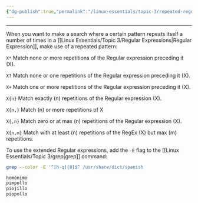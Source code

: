 ```yaml
---
{"dg-publish":true,"permalink":"/linux-essentials/topic-3/repeated-regex/","noteIcon":"1"}
---
```


---
When you want to make a search where a certain pattern repeats itself a number of times in a [[Linux Essentials/Topic 3/Regular Expressions\|Regular Expression]], make use of a repeated pattern:

`X*`
Match none or more repetitions of the Regular expression preceding it (X).

`X?`
Match none or one repetitions of the Regular expression preceding it (X).

`X+`
Match one or more repetitions of the Regular expression preceding it (X).

`X{n}`
Match exactly (n) repetitions of the Regular expression (X).

`X{n,}`
Match (n) or more repetitions of X

`X{,n}`
Match zero or at max (n) repetitions of the Regular expression (X).

`X{n,m}`
Match with at least (n) repetitions of the RegEx (X) but max (m) repetitions.

To use the extended Regular expressions, add the `-E` flag to the [[Linux Essentials/Topic 3/grep\|grep]] command:
```bash
grep --color -E '^[h-q]{8}$^ /usr/share/dict/spanish
```
```bash
homónimo
pimpollo
piojillo
piopollo
```
